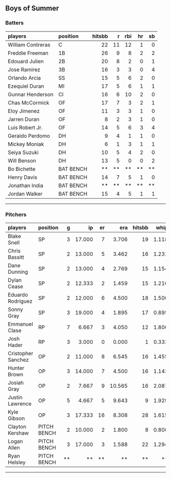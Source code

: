 ## Boys of Summer

### Batters

 
|players           |position  | hitsbb|  r| rbi| hr| sb| 
|:-----------------|:---------|------:|--:|---:|--:|--:| 
|William Contreras |C         |     22| 11|  12|  1|  0| 
|Freddie Freeman   |1B        |     26|  9|   8|  2|  2| 
|Edouard Julien    |2B        |     20|  8|   2|  0|  1| 
|Jose Ramirez      |3B        |     16|  3|   3|  0|  4| 
|Orlando Arcia     |SS        |     15|  5|   6|  2|  0| 
|Ezequiel Duran    |MI        |     17|  5|   6|  1|  1| 
|Gunnar Henderson  |CI        |     16|  6|  10|  2|  0| 
|Chas McCormick    |OF        |     17|  7|   3|  2|  1| 
|Eloy Jimenez      |OF        |     11|  3|   3|  1|  0| 
|Jarren Duran      |OF        |      8|  2|   3|  1|  0| 
|Luis Robert Jr.   |OF        |     14|  5|   6|  3|  4| 
|Geraldo Perdomo   |DH        |      9|  4|   1|  1|  0| 
|Mickey Moniak     |DH        |      6|  1|   3|  1|  1| 
|Seiya Suzuki      |DH        |     10|  5|   4|  2|  0| 
|Will Benson       |DH        |     13|  5|   0|  0|  2| 
|Bo Bichette       |BAT BENCH |     **| **|  **| **| **| 
|Henry Davis       |BAT BENCH |     14|  7|   5|  1|  0| 
|Jonathan India    |BAT BENCH |     **| **|  **| **| **| 
|Jordan Walker     |BAT BENCH |     15|  4|   5|  1|  1| 


* * *

### Pitchers

 
|players            |position    |  g|     ip| er|    era| hitsbb|  whip| so|  w| sv| 
|:------------------|:-----------|--:|------:|--:|------:|------:|-----:|--:|--:|--:| 
|Blake Snell        |SP          |  3| 17.000|  7|  3.706|     19| 1.118| 20|  2|  0| 
|Chris Bassitt      |SP          |  2| 13.000|  5|  3.462|     16| 1.231| 12|  1|  0| 
|Dane Dunning       |SP          |  2| 13.000|  4|  2.769|     15| 1.154| 18|  0|  0| 
|Dylan Cease        |SP          |  2| 12.333|  2|  1.459|     15| 1.216| 13|  1|  0| 
|Eduardo Rodriguez  |SP          |  2| 12.000|  6|  4.500|     18| 1.500| 13|  1|  0| 
|Sonny Gray         |SP          |  3| 19.000|  4|  1.895|     17| 0.895| 25|  2|  0| 
|Emmanuel Clase     |RP          |  7|  6.667|  3|  4.050|     12| 1.800|  9|  0|  5| 
|Josh Hader         |RP          |  3|  3.000|  0|  0.000|      1| 0.333|  6|  0|  1| 
|Cristopher Sanchez |OP          |  2| 11.000|  8|  6.545|     16| 1.455| 12|  1|  0| 
|Hunter Brown       |OP          |  3| 14.000|  7|  4.500|     16| 1.143| 12|  2|  0| 
|Josiah Gray        |OP          |  2|  7.667|  9| 10.565|     16| 2.087|  9|  0|  0| 
|Justin Lawrence    |OP          |  5|  4.667|  5|  9.643|      9| 1.929|  5|  0|  2| 
|Kyle Gibson        |OP          |  3| 17.333| 16|  8.308|     28| 1.615| 19|  2|  0| 
|Clayton Kershaw    |PITCH BENCH |  2| 10.000|  2|  1.800|      8| 0.800|  6|  1|  0| 
|Logan Allen        |PITCH BENCH |  3| 17.000|  3|  1.588|     22| 1.294| 15|  2|  0| 
|Ryan Helsley       |PITCH BENCH | **|     **| **|     **|     **|    **| **| **| **| 


* * *


